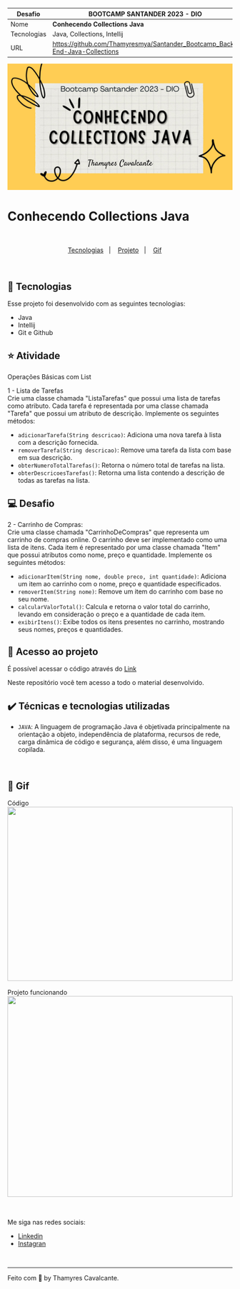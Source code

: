 
| Desafio | BOOTCAMP SANTANDER 2023 - DIO  |
| -------------  |--------------------------------|
| Nome        | **Conhecendo Collections Java**  
| Tecnologias | Java, Collections, Intellij                 
| URL         | https://github.com/Thamyresmya/Santander_Bootcamp_Back-End-Java-Collections


![](geral/Capa.jpg)


# Conhecendo Collections Java


<br>

<p align="center">
  <a href="#-tecnologias">Tecnologias</a>&nbsp;&nbsp;&nbsp;|&nbsp;&nbsp;&nbsp;  
  <a href="#-projeto">Projeto</a>&nbsp;&nbsp;&nbsp;|&nbsp;&nbsp;&nbsp;  
  <a href="#-gif">Gif</a>&nbsp;&nbsp;&nbsp;&nbsp;&nbsp;&nbsp;
</p>

<br>


## 🚀 Tecnologias

Esse projeto foi desenvolvido com as seguintes tecnologias:

- Java
- Intellij
- Git e Github


## ⭐ Atividade
Operações Básicas com List

1 - Lista de Tarefas<br>
Crie uma classe chamada "ListaTarefas" que possui uma lista de tarefas como atributo. Cada tarefa é representada por uma classe chamada "Tarefa" que possui um atributo de descrição. Implemente os seguintes métodos:

* `adicionarTarefa(String descricao)`: Adiciona uma nova tarefa à lista com a descrição fornecida.
* `removerTarefa(String descricao)`: Remove uma tarefa da lista com base em sua descrição.
* `obterNumeroTotalTarefas()`: Retorna o número total de tarefas na lista.
* `obterDescricoesTarefas()`: Retorna uma lista contendo a descrição de todas as tarefas na lista.


## 💻 Desafio
2 - Carrinho de Compras: <br>
Crie uma classe chamada "CarrinhoDeCompras" que representa um carrinho de compras online. O carrinho deve ser implementado como uma lista de itens. Cada item é representado por uma classe chamada "Item" que possui atributos como nome, preço e quantidade. Implemente os seguintes métodos:

* `adicionarItem(String nome, double preco, int quantidade)`: Adiciona um item ao carrinho com o nome, preço e quantidade especificados.
* `removerItem(String nome)`: Remove um item do carrinho com base no seu nome.
* `calcularValorTotal()`: Calcula e retorna o valor total do carrinho, levando em consideração o preço e a quantidade de cada item.
* `exibirItens()`: Exibe todos os itens presentes no carrinho, mostrando seus nomes, preços e quantidades.


## 📁 Acesso ao projeto

É possível acessar o código através do [Link](https://github.com/Thamyresmya/Santander_Bootcamp_Back-End-Java-Collections)

Neste repositório você tem acesso a todo o material desenvolvido.


## ✔️ Técnicas e tecnologias utilizadas

- `JAVA`:  A linguagem de programação Java é objetivada principalmente na orientação a objeto, independência de plataforma, recursos de rede, carga dinâmica de código e segurança, além disso, é uma linguagem copilada.

<br>

## 📸 Gif

Código <br>
<img width="100%" height="390" src="./geral"></img>

Projeto funcionando<br>
<img width="100%" height="450" src="./geral"></img>

<br>

Me siga nas redes sociais:
- [Linkedin](https://www.linkedin.com/in/thamyrescavalcante/)
- [Instagran](https://www.instagram.com/thamyres__cavalcante/)

<br>

---

Feito com 💜 by Thamyres Cavalcante.